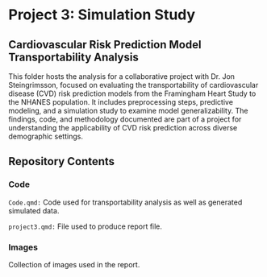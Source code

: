 # Project 3: Simulation Study

## Cardiovascular Risk Prediction Model Transportability Analysis

This folder hosts the analysis for a collaborative project with Dr. Jon Steingrimsson, focused on evaluating the transportability of cardiovascular disease (CVD) risk prediction models from the Framingham Heart Study to the NHANES population. It includes preprocessing steps, predictive modeling, and a simulation study to examine model generalizability. The findings, code, and methodology documented are part of a project for understanding the applicability of CVD risk prediction across diverse demographic settings.

## Repository Contents
### Code
`Code.qmd:` Code used for transportability analysis as well as generated simulated data.

`project3.qmd:` File used to produce report file.

### Images
Collection of images used in the report.